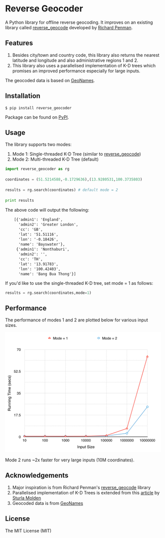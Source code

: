 Reverse Geocoder
=================
A Python library for offline reverse geocoding. It improves on an existing library called [reverse_geocode](https://pypi.python.org/pypi/reverse_geocode/1.0) developed by [Richard Penman](https://bitbucket.org/richardpenman/reverse_geocode).

## Features
1. Besides city/town and country code, this library also returns the nearest latitude and longitude and also administrative regions 1 and 2.
2. This library also uses a parallelised implementation of K-D trees which promises an improved performance especially for large inputs.

The geocoded data is based on [GeoNames](http://download.geonames.org/export/dump/).

## Installation
```
$ pip install reverse_geocoder
```

Package can be found on [PyPI](https://pypi.python.org/pypi/reverse_geocoder/).

## Usage
The library supports two modes:

1. Mode 1: Single-threaded K-D Tree (similar to [reverse_geocode](https://pypi.python.org/pypi/reverse_geocode/1.0))
2. Mode 2: Multi-threaded K-D Tree (default)

```python
import reverse_geocoder as rg

coordinates = (51.5214588,-0.1729636),(13.9280531,100.3735803)

results = rg.search(coordinates) # default mode = 2

print results
```

The above code will output the following:
```
	[{'admin1': 'England',
  	  'admin2': 'Greater London',
  	  'cc': 'GB',
  	  'lat': '51.51116',
  	  'lon': '-0.18426',
  	  'name': 'Bayswater'},
 	 {'admin1': 'Nonthaburi',
  	  'admin2': '',
  	  'cc': 'TH',
  	  'lat': '13.91783',
  	  'lon': '100.42403',
  	  'name': 'Bang Bua Thong'}]
```

If you'd like to use the single-threaded K-D tree, set mode = 1 as follows:
```python
results = rg.search(coordinates,mode=1)
```

## Performance
The performance of modes 1 and 2 are plotted below for various input sizes.

![Performance Comparison](performance.png)

Mode 2 runs ~2x faster for very large inputs (10M coordinates).

## Acknowledgements
1. Major inspiration is from Richard Penman's [reverse_geocode](https://bitbucket.org/richardpenman/reverse_geocode) library 
2. Parallelised implementation of K-D Trees is extended from this [article](http://folk.uio.no/sturlamo/python/multiprocessing-tutorial.pdf) by [Sturla Molden](https://github.com/sturlamolden)
3. Geocoded data is from [GeoNames](http://download.geonames.org/export/dump/)

## License
The MIT License (MIT)